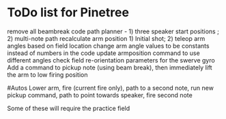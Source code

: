 # ToDo list for Pinetree

remove all beambreak code
path planner - 1) three speaker start positions ; 2) multi-note path
recalculate arm position 1) Initial shot; 2) teleop arm angles based on field location
change arm angle values to be constants instead of numbers in the code
update armposition command to use different angles
check field re-orientation parameters for the swerve gyro
Add a command to pickup note (using beam break), then immediately lift the arm to low firing position

#Autos
  Lower arm, fire (current fire only), path to a second note, run new pickup command, path to point towards speaker, fire second note

  
  Some of these will require the practice field
